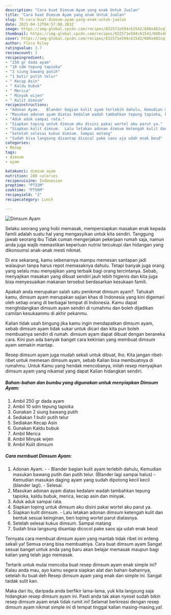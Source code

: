 ```yaml
---
description: "Cara buat Dimsum Ayam yang enak Untuk Jualan"
title: "Cara buat Dimsum Ayam yang enak Untuk Jualan"
slug: 75-cara-buat-dimsum-ayam-yang-enak-untuk-jualan
date: 2021-04-12T04:57:00.283Z
image: https://img-global.cpcdn.com/recipes/832571e594c61542/680x482cq70/dimsum-ayam-foto-resep-utama.jpg
thumbnail: https://img-global.cpcdn.com/recipes/832571e594c61542/680x482cq70/dimsum-ayam-foto-resep-utama.jpg
cover: https://img-global.cpcdn.com/recipes/832571e594c61542/680x482cq70/dimsum-ayam-foto-resep-utama.jpg
author: Flora Riley
ratingvalue: 3.7
reviewcount: 3
recipeingredient:
- "250 gr dada ayam"
- "10 sdm tepung tapioka"
- "2 siung bawang putih"
- "1 butir putih telur"
- " Kecap Asin"
- " Kaldu bubuk"
- " Merica"
- " Minyak wijen"
- " Kulit dimsum"
recipeinstructions:
- "Adonan Ayam.   Blander bagian kulit ayam terlebih dahulu, Kemudian masukan bawang putih dan putih telur. (Blander lagi sampai halus)  Kemudian masukan daging ayam yang sudah dipotong kecil kecil (blander lagi).  Selesai."
- "Masukan adonan ayam diatas kedalam wadah tambahkan tepung tapioka, kaldu bubuk, merica, kecap asin dan minyak."
- "Aduk aduk sampai rata."
- "Siapkan toping untuk dimsum aku disini pakai wortel aku parut ya."
- "Siapkan kulit dimsum.  Lalu letakan adonan dimsum ketengah kulit dan bentuk sesuai keinginan, beri toping wortel parut diatasnya."
- "Setelah selesai kukus dimsum. Sampai matang"
- "Sudah bisa langsung disantap dicocol pake saos aja udah enak beud"
categories:
- Resep
tags:
- dimsum
- ayam

katakunci: dimsum ayam 
nutrition: 280 calories
recipecuisine: Indonesian
preptime: "PT32M"
cooktime: "PT56M"
recipeyield: "2"
recipecategory: Lunch

---
```



![Dimsum Ayam](https://img-global.cpcdn.com/recipes/832571e594c61542/680x482cq70/dimsum-ayam-foto-resep-utama.jpg)

Selaku seorang yang hobi memasak, mempersiapkan masakan enak kepada famili adalah suatu hal yang mengasyikan untuk kita sendiri. Tanggung jawab seorang ibu Tidak cuman mengerjakan pekerjaan rumah saja, namun anda juga wajib memastikan keperluan nutrisi tercukupi dan hidangan yang dikonsumsi anak-anak mesti nikmat.

Di era  sekarang, kamu sebenarnya mampu memesan santapan jadi walaupun tanpa harus repot memasaknya dahulu. Tetapi banyak juga orang yang selalu mau menyajikan yang terbaik bagi orang tercintanya. Sebab, menyajikan masakan yang dibuat sendiri jauh lebih higienis dan kita juga bisa menyesuaikan makanan tersebut berdasarkan kesukaan famili. 



Apakah anda merupakan salah satu penikmat dimsum ayam?. Tahukah kamu, dimsum ayam merupakan sajian khas di Indonesia yang kini digemari oleh setiap orang di berbagai tempat di Indonesia. Kamu dapat menghidangkan dimsum ayam sendiri di rumahmu dan boleh dijadikan camilan kesukaanmu di akhir pekanmu.

Kalian tidak usah bingung jika kamu ingin mendapatkan dimsum ayam, sebab dimsum ayam tidak sukar untuk dicari dan kita pun boleh membuatnya sendiri di rumah. dimsum ayam dapat dibuat dengan beraneka cara. Kini pun ada banyak banget cara kekinian yang membuat dimsum ayam semakin mantap.

Resep dimsum ayam juga mudah sekali untuk dibuat, lho. Kita jangan ribet-ribet untuk memesan dimsum ayam, sebab Kalian bisa membuatnya di rumahmu. Untuk Kamu yang hendak mencobanya, inilah resep menyajikan dimsum ayam yang nikamat yang dapat Kalian hidangkan sendiri.

<!--inarticleads1-->

##### Bahan-bahan dan bumbu yang digunakan untuk menyiapkan Dimsum Ayam:

1. Ambil 250 gr dada ayam
1. Ambil 10 sdm tepung tapioka
1. Gunakan 2 siung bawang putih
1. Sediakan 1 butir putih telur
1. Sediakan  Kecap Asin
1. Gunakan  Kaldu bubuk
1. Ambil  Merica
1. Ambil  Minyak wijen
1. Ambil  Kulit dimsum




<!--inarticleads2-->

##### Cara membuat Dimsum Ayam:

1. Adonan Ayam.  -  - Blander bagian kulit ayam terlebih dahulu, Kemudian masukan bawang putih dan putih telur. (Blander lagi sampai halus)  - Kemudian masukan daging ayam yang sudah dipotong kecil kecil (blander lagi).  - Selesai.
1. Masukan adonan ayam diatas kedalam wadah tambahkan tepung tapioka, kaldu bubuk, merica, kecap asin dan minyak.
1. Aduk aduk sampai rata.
1. Siapkan toping untuk dimsum aku disini pakai wortel aku parut ya.
1. Siapkan kulit dimsum.  - Lalu letakan adonan dimsum ketengah kulit dan bentuk sesuai keinginan, beri toping wortel parut diatasnya.
1. Setelah selesai kukus dimsum. Sampai matang
1. Sudah bisa langsung disantap dicocol pake saos aja udah enak beud




Ternyata cara membuat dimsum ayam yang mantab tidak ribet ini enteng sekali ya! Semua orang bisa membuatnya. Cara buat dimsum ayam Sangat sesuai banget untuk anda yang baru akan belajar memasak maupun bagi kalian yang telah jago memasak.

Tertarik untuk mulai mencoba buat resep dimsum ayam enak simple ini? Kalau anda mau, ayo kamu segera siapkan alat dan bahan-bahannya, setelah itu buat deh Resep dimsum ayam yang enak dan simple ini. Sangat taidak sulit kan. 

Maka dari itu, daripada anda berfikir lama-lama, yuk kita langsung saja hidangkan resep dimsum ayam ini. Pasti anda tak akan nyesel sudah bikin resep dimsum ayam enak tidak rumit ini! Selamat berkreasi dengan resep dimsum ayam nikmat simple ini di tempat tinggal kalian masing-masing,ya!.

